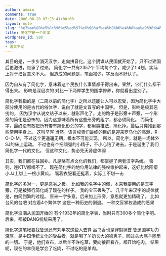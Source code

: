 ```yaml
---
author: admin
comments: true
date: 2006-08-20 07:23:41+00:00
layout: note
slug: '%e7%ae%80%e5%8c%96%e5%ad%97%e6%98%af%e4%b8%80%e4%b8%aa%e9%98%b4%e8%b0%8b'
title: 简化字是一个阴谋
wordpress_id: 500
tags:
- 语文不动
---
```


其目的是，一步步消灭汉字，走向拼音化。这个阴谋从民国就开始了。只不过建国后更激进，继承了过来。
简化字一共有2357个
平均每个字，减少了1.4划，实际上对于扫盲意义不大。
但造成的问题是，笔画减少，字反而不好认了。

因为自从有了简化字，意味着这个民族什么事情都干得出来。果然，它们什么都干得出来。
影响是深层次的
对比一下两岸学生的国学修养，你就看出差别了。

简化字我指的是（二简以前的简化字）之所以还能让人可以忍受，因为简化字中大部分使用的是古代的俗体字，说白了就是文盲写的中国字。
但是，影响是极其恶劣的。
因为汉字从说文结子以来，就形声化了。走的路子是形旁＋声旁，一个形旁的简化是恐怖的，因为这意味着所有这些形旁的组字，都必须简化。
而简化字，最终没有敢把所有带有简化形旁的字，都用类推法，简化掉。最后只类推到那些常用字身上。
这叫早泻
当然，语言权贵们最终的目的是迎来罗马化的高潮，R-O-O-M，不过这个更遥遥无期，根本不可能实现。
所以，简化字，就是一场体外SJ的床上运动。
不过也有个把顽强的小精子，不小心钻了进去，于是诞生了我们简化字一代的文化。
但这种文化，势必先天肾虚体弱

其实，我们都在往回补。凡是略有点文化的我们，都掌握了两套汉字系统。
否则，连KTV都唱不了。
现在简化字的地位用法律的强权维护起来，这好比给阳痿小JJ上绑上一根小黄瓜。
隔着衣服看还挺着，实际上不堪一击

简化字的多对一，更是恶劣之极。
比如我的名字中的佩，本来我要用的是玉字旁，可是被强行简化成了现在的样子。
我的宝玉丢失了。
几千年来汉字的规律就是，由简到繁的过程。
原来一字多意，后来加上形旁，意思就更加精确了。
比如台风的台吧
对应着4个繁体字
这是一种历史的倒退。
一种文盲掌权造成的恶果

简化字浪潮从民国开始的
有个1932年的简化字表，当时只有300多个简化字吧。
后来，都被DANG统统采用了。

简化字这笔帐要找鲁迅还有刘半农这些人去算
吕书香也是罪魁祸首
鲁迅国学功力深厚，是中国传统文化的受益者，就是喝了羊奶长大的狼崽子，回过头大骂羊圈里的一切。
于是，他们宣布，以后羊不许吃草，要向狼群看齐，都开始吃肉。
结果呢，现在的羊倒是学会了吃肉，不过吃的是羊肉。
